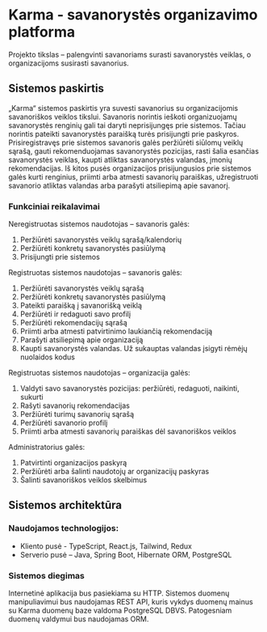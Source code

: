 # Karma - savanorystės organizavimo platforma

Projekto tikslas – palengvinti savanoriams surasti savanorystės veiklas, o organizacijoms susirasti savanorius.

## Sistemos paskirtis

„Karma“ sistemos paskirtis yra suvesti savanorius su organizacijomis savanoriškos veiklos tikslui. Savanoris norintis ieškoti organizuojamų savanorystės renginių gali tai daryti neprisijungęs prie sistemos. Tačiau norintis pateikti savanorystės paraišką turės prisijungti prie paskyros. Prisiregistravęs prie sistemos savanoris galės peržiūrėti siūlomų veiklų sąrašą, gauti rekomenduojamas savanorystės pozicijas, rasti šalia esančias savanorystės veiklas, kaupti atliktas savanorystės valandas, įmonių rekomendacijas. Iš kitos pusės organizacijos prisijungusios prie sistemos galės kurti renginius, priimti arba atmesti savanorių paraiškas, užregistruoti savanorio atliktas valandas arba parašyti atsiliepimą apie savanorį.

### Funkciniai reikalavimai

Neregistruotas sistemos naudotojas – savanoris galės:

1. Peržiūrėti savanorystės veiklų sąrašą/kalendorių
2. Peržiūrėti konkretų savanorystės pasiūlymą
3. Prisijungti prie sistemos

Registruotas sistemos naudotojas – savanoris galės:

1. Peržiūrėti savanorystės veiklų sąrašą
2. Peržiūrėti konkretų savanorystės pasiūlymą
3. Pateikti paraišką į savanorišką veiklą
4. Peržiūrėti ir redaguoti savo profilį
5. Peržiūrėti rekomendacijų sąrašą
6. Priimti arba atmesti patvirtinimo laukiančią rekomendaciją
7. Parašyti atsiliepimą apie organizaciją
8. Kaupti savanorystės valandas. Už sukauptas valandas įsigyti rėmėjų nuolaidos kodus

Registruotas sistemos naudotojas – organizacija galės:

1. Valdyti savo savanorystės pozicijas: peržiūrėti, redaguoti, naikinti, sukurti
2. Rašyti savanorių rekomendacijas
3. Peržiūrėti turimų savanorių sąrašą
4. Peržiūrėti savanorio profilį
5. Priimti arba atmesti savanorių paraiškas dėl savanoriškos veiklos

Administratorius galės:

1. Patvirtinti organizacijos paskyrą
2. Peržiūrėti arba šalinti naudotojų ar organizacijų paskyras
3. Šalinti savanoriškos veiklos skelbimus

## Sistemos architektūra

### Naudojamos technologijos:

- Kliento pusė - TypeScript, React.js, Tailwind, Redux
- Serverio pusė – Java, Spring Boot, Hibernate ORM, PostgreSQL

### Sistemos diegimas

Internetinė aplikacija bus pasiekiama su HTTP. Sistemos duomenų manipuliavimui bus naudojamas REST API, kuris vykdys duomenų mainus su Karma duomenų baze valdoma PostgreSQL DBVS. Patogesniam duomenų valdymui bus naudojamas ORM.
